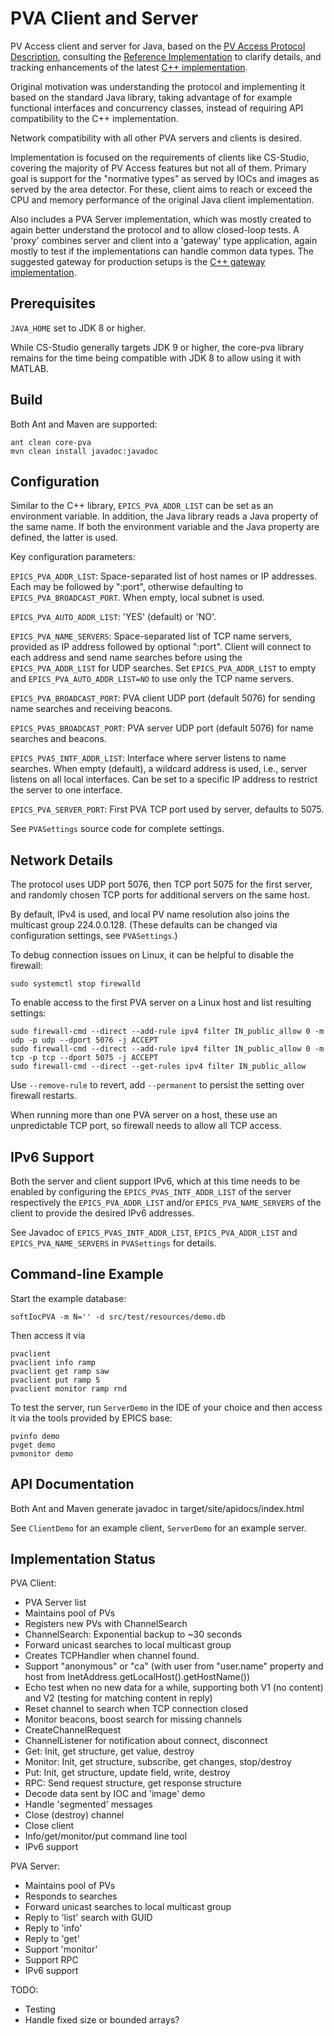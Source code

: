 PVA Client and Server
=====================

PV Access client and server for Java, based on the 
[PV Access Protocol Description](https://github.com/epics-base/pvAccessCPP/wiki/protocol),
consulting the
[Reference Implementation](https://github.com/epics-base/epicsCoreJava)
to clarify details,
and tracking enhancements of the latest
[C++ implementation](https://github.com/mdavidsaver/pvxs).

Original motivation was understanding the protocol and implementing it based on the standard Java library,
taking advantage of for example functional interfaces and concurrency classes,
instead of requiring API compatibility to the C++ implementation.

Network compatibility with all other PVA servers and clients is desired.

Implementation is focused on the requirements of clients like CS-Studio,
covering the majority of PV Access features but not all of them.
Primary goal is support for the "normative types" as served by IOCs
and images as served by the area detector.
For these, client aims to reach or exceed the CPU and memory performance
of the original Java client implementation.

Also includes a PVA Server implementation, which was mostly created
to again better understand the protocol and to allow closed-loop tests.
A 'proxy' combines server and client into a 'gateway' type application,
again mostly to test if the implementations can handle common data types.
The suggested gateway for production setups is the
[C++ gateway implementation](https://mdavidsaver.github.io/p4p/gw.html).



Prerequisites
-------------
`JAVA_HOME` set to JDK 8 or higher.

While CS-Studio generally targets JDK 9 or higher, the core-pva library
remains for the time being compatible with JDK 8 to allow using it
with MATLAB.

Build
-----
Both Ant and Maven are supported:

    ant clean core-pva
    mvn clean install javadoc:javadoc


Configuration
-------------

Similar to the C++ library, `EPICS_PVA_ADDR_LIST` can be set as an environment variable.
In addition, the Java library reads a Java property of the same name.
If both the environment variable and the Java property are defined,
the latter is used.

Key configuration parameters:

`EPICS_PVA_ADDR_LIST`: Space-separated list of host names or IP addresses. Each may be followed by ":port", otherwise defaulting to `EPICS_PVA_BROADCAST_PORT`.  When empty, local subnet is used.

`EPICS_PVA_AUTO_ADDR_LIST`: 'YES' (default) or 'NO'. 

`EPICS_PVA_NAME_SERVERS`: Space-separated list of TCP name servers, provided as IP address followed by optional ":port". Client will connect to each address and send name searches before using the `EPICS_PVA_ADDR_LIST` for UDP searches.
Set `EPICS_PVA_ADDR_LIST` to empty and `EPICS_PVA_AUTO_ADDR_LIST=NO` to use only the TCP name servers.

`EPICS_PVA_BROADCAST_PORT`: PVA client UDP port (default 5076) for sending name searches and receiving beacons.

`EPICS_PVAS_BROADCAST_PORT`: PVA server UDP port (default 5076) for name searches and beacons.

`EPICS_PVAS_INTF_ADDR_LIST`: Interface where server listens to name searches. When empty (default), a wildcard address is used, i.e., server listens on all local interfaces. Can be set to a specific IP address to restrict the server to one interface.

`EPICS_PVA_SERVER_PORT`: First PVA TCP port used by server, defaults to 5075.

See `PVASettings` source code for complete settings.

Network Details
---------------

The protocol uses UDP port 5076, then TCP port 5075 for the first server,
and randomly chosen TCP ports for additional servers on the same host.

By default, IPv4 is used, and local PV name resolution also joins the multicast group 224.0.0.128.
(These defaults can be changed via configuration settings, see `PVASettings`.)

To debug connection issues on Linux, it can be helpful to disable the firewall:

    sudo systemctl stop firewalld

To enable access to the first PVA server on a Linux host and list resulting settings:

    sudo firewall-cmd --direct --add-rule ipv4 filter IN_public_allow 0 -m udp -p udp --dport 5076 -j ACCEPT
    sudo firewall-cmd --direct --add-rule ipv4 filter IN_public_allow 0 -m tcp -p tcp --dport 5075 -j ACCEPT
    sudo firewall-cmd --direct --get-rules ipv4 filter IN_public_allow
    
Use `--remove-rule` to revert, add `--permanent` to persist the setting over firewall restarts.

When running more than one PVA server on a host, these use an unpredictable TCP port,
so firewall needs to allow all TCP access.

IPv6 Support
------------

Both the server and client support IPv6, which at this time needs to be enabled
by configuring the `EPICS_PVAS_INTF_ADDR_LIST` of the server respectively the
`EPICS_PVA_ADDR_LIST` and/or `EPICS_PVA_NAME_SERVERS` of the client to provide the desired IPv6 addresses.

See Javadoc of `EPICS_PVAS_INTF_ADDR_LIST`, `EPICS_PVA_ADDR_LIST` and `EPICS_PVA_NAME_SERVERS` in `PVASettings`
for details.

Command-line Example
--------------------

Start the example database: 

    softIocPVA -m N='' -d src/test/resources/demo.db 

Then access it via

    pvaclient
    pvaclient info ramp
    pvaclient get ramp saw
    pvaclient put ramp 5
    pvaclient monitor ramp rnd

To test the server, run `ServerDemo` in the IDE of your choice and then access it via
the tools provided by EPICS base:

    pvinfo demo
    pvget demo
    pvmonitor demo


    
API Documentation
-----------------

Both Ant and Maven generate javadoc in target/site/apidocs/index.html

See `ClientDemo` for an example client, `ServerDemo` for an example server.

Implementation Status
---------------------

PVA Client:

 * PVA Server list
 * Maintains pool of PVs
 * Registers new PVs with ChannelSearch
 * ChannelSearch: Exponential backup to ~30 seconds
 * Forward unicast searches to local multicast group
 * Creates TCPHandler when channel found.
 * Support "anonymous" or "ca"
   (with user from "user.name" property and host from InetAddress.getLocalHost().getHostName())
 * Echo test when no new data for a while,
   supporting both V1 (no content) and V2 (testing for matching content in reply)
 * Reset channel to search when TCP connection closed
 * Monitor beacons, boost search for missing channels
 * CreateChannelRequest
 * ChannelListener for notification about connect, disconnect
 * Get: Init, get structure, get value, destroy
 * Monitor: Init, get structure, subscribe, get changes, stop/destroy
 * Put: Init, get structure, update field, write, destroy
 * RPC: Send request structure, get response structure
 * Decode data sent by IOC and 'image' demo
 * Handle 'segmented' messages
 * Close (destroy) channel
 * Close client
 * Info/get/monitor/put command line tool
 * IPv6 support
 
PVA Server:

 * Maintains pool of PVs
 * Responds to searches
 * Forward unicast searches to local multicast group
 * Reply to 'list' search with GUID
 * Reply to 'info'
 * Reply to 'get'
 * Support 'monitor'
 * Support RPC
 * IPv6 support
   
TODO:

 * Testing
 * Handle fixed size or bounded arrays?
